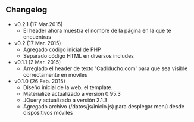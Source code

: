 ## Changelog
- v0.2.1 (17 Mar.2015)
    - El header ahora muestra el nombre de la página en la que te encuentras
- v0.2 (17 Mar. 2015)
    - Agregado código inicial de PHP
    - Separado código HTML en diversos includes
- v0.1.1 (2 Mar. 2015)
    - Arreglado el header de texto 'Cadiducho.com' para que sea visible correctamente en moviles
- v0.1.0 (26 Feb. 2015)
    - Diseño inicial de la web, el template.
    - Materialize actualizado a versión 0.95.3
    - JQuery actualizado a versión 2.1.3
    - Agregado archivo (/datos/js/inicio.js) para desplegar menú desde dispositivos móviles